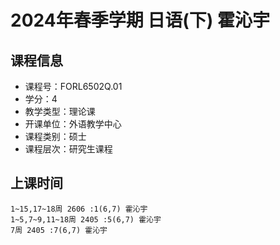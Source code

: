 # 2024年春季学期 日语(下) 霍沁宇






## 课程信息

- 课程号：FORL6502Q.01
- 学分：4
- 教学类型：理论课
- 开课单位：外语教学中心
- 课程类别：硕士
- 课程层次：研究生课程

## 上课时间

```
1~15,17~18周 2606 :1(6,7) 霍沁宇
1~5,7~9,11~18周 2405 :5(6,7) 霍沁宇
7周 2405 :7(6,7) 霍沁宇
```

